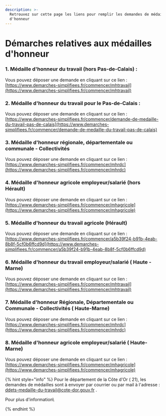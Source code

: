 ```yaml
---
description: >-
  Retrouvez sur cette page les liens pour remplir les demandes de médailles
  d'honneur
---
```


# Démarches relatives aux médailles d'honneur

### 1. Médaille d'honneur du travail (hors Pas-de-Calais) :&#x20;

Vous pouvez déposer une demande en cliquant sur ce lien : [https://www.demarches-simplifiees.fr/commencer/mhtravail](https://www.demarches-simplifiees.fr/commencer/mhtravail)

### 2. Médaille d'honneur du travail pour le Pas-de-Calais :&#x20;

Vous pouvez déposer une demande en cliquant sur ce lien : [https://www.demarches-simplifiees.fr/commencer/demande-de-medaille-du-travail-pas-de-calais](https://www.demarches-simplifiees.fr/commencer/demande-de-medaille-du-travail-pas-de-calais)

### 3. Médaille d'honneur régionale, départementale ou communale - Collectivités

Vous pouvez déposer une demande en cliquant sur ce lien : [https://www.demarches-simplifiees.fr/commencer/mhrdc](https://www.demarches-simplifiees.fr/commencer/mhrdc)

### 4. Médaille d'honneur agricole employeur/salarié (hors Hérault)

Vous pouvez déposer une demande en cliquant sur ce lien : [https://www.demarches-simplifiees.fr/commencer/mhagricole](https://www.demarches-simplifiees.fr/commencer/mhagricole)

### 5. Médaille d'honneur du travail agricole (Hérault)

Vous pouvez déposer une demande en cliquant sur ce lien : [https://www.demarches-simplifiees.fr/commencer/a5b39f24-b91b-4eab-8b8f-5cf0b6ffcd9d](https://www.demarches-simplifiees.fr/commencer/a5b39f24-b91b-4eab-8b8f-5cf0b6ffcd9d)

### 6.  Médaille d'honneur du travail employeur/salarié ( Haute -Marne)

Vous pouvez déposer une demande en cliquant sur ce lien : [https://www.demarches-simplifiees.fr/commencer/mhtravail](https://www.demarches-simplifiees.fr/commencer/mhtravail)

### 7. Médaille d'honneur Régionale, Départementale ou Communale - Collectivités ( Haute-Marne)&#x20;

Vous pouvez déposer une demande en cliquant sur ce lien : [https://www.demarches-simplifiees.fr/commencer/mhrdc](https://www.demarches-simplifiees.fr/commencer/mhrdc)

### 8. Médaille d'honneur agricole employeur/salarié ( Haute- Marne)&#x20;

Vous pouvez déposer une demande en cliquant sur ce lien : [https://www.demarches-simplifiees.fr/commencer/mhagricole](https://www.demarches-simplifiees.fr/commencer/mhagricole)

{% hint style="info" %}
Pour le département de la Côte d'Or ( 21), les demandes de médailles sont à envoyer par courrier ou par mail à l'adresse : [ddets-medaille-du-travail@cote-dor.gouv.fr](mailto:ddets-medaille-du-travail@cote-dor.gouv.fr) .&#x20;

Pour plus d'information\

{% endhint %}





